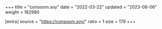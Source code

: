 +++
title = "consoom.soy"
date = "2022-03-22"
updated = "2023-08-06"
weight = 182980

[extra]
source = "https://consoom.soy/"
ratio = 1
size = 179
+++
